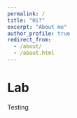 ```yaml
---
permalink: /
title: "Hi?"
excerpt: "About me"
author_profile: true
redirect_from: 
  - /about/
  - /about.html
---
```


Lab
======
Testing
